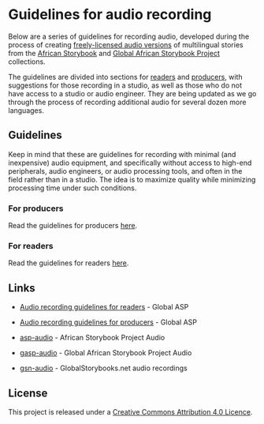 # Guidelines for audio recording

Below are a series of guidelines for recording audio, developed during the process of creating [freely-licensed audio versions](https://github.com/global-asp/gasp-audio) of multilingual stories from the [African Storybook](http://africanstorybook.org/) and [Global African Storybook Project](https://global-asp.github.io) collections.

The guidelines are divided into sections for [readers](#for-readers) and [producers](#for-producers), with suggestions for those recording in a studio, as well as those who do not have access to a studio or audio engineer. They are being updated as we go through the process of recording additional audio for several dozen more languages.

## Guidelines

Keep in mind that these are guidelines for recording with minimal (and inexpensive) audio equipment, and specifically without access to high-end peripherals, audio engineers, or audio processing tools, and often in the field rather than in a studio. The idea is to maximize quality while minimizing processing time under such conditions.

### For producers

Read the guidelines for producers [here](producers.md).

### For readers

Read the guidelines for readers [here](readers.md).

## Links

* [Audio recording guidelines for readers](https://global-asp.github.io/guidelines/audio_readers) - Global ASP
* [Audio recording guidelines for producers](https://global-asp.github.io/guidelines/audio_producers) - Global ASP

* [asp-audio](https://github.com/global-asp/asp-audio) - African Storybook Project Audio
* [gasp-audio](https://github.com/global-asp/gasp-audio) - Global African Storybook Project Audio
* [gsn-audio](https://github.com/global-asp/gsn-audio) - GlobalStorybooks.net audio recordings

## License

This project is released under a [Creative Commons Attribution 4.0 Licence](https://creativecommons.org/licenses/by/4.0/).
